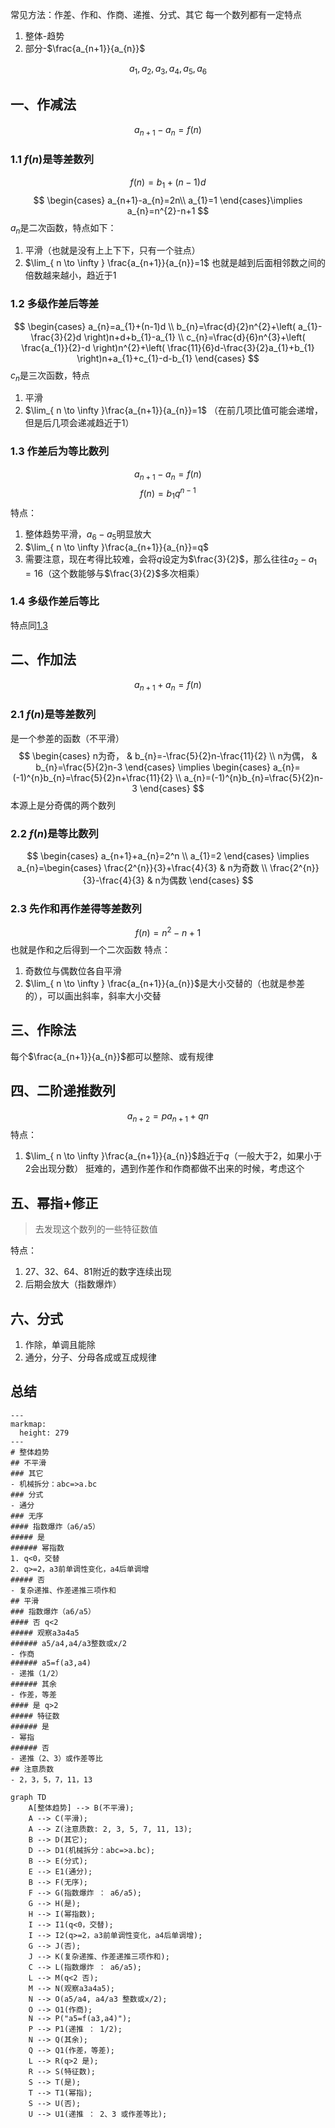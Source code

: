 常见方法：作差、作和、作商、递推、分式、其它
每一个数列都有一定特点
1. 整体-趋势
2. 部分-$\frac{a_{n+1}}{a_{n}}$

$$
a_{1},a_{2},a_{3},a_{4},a_{5},a_{6}
$$

## 一、作减法
$$
a_{n+1}-a_{n}=f(n)
$$
### 1.1 $f(n)$是等差数列
$$
f(n)=b_{1}+(n-1)d
$$
$$
\begin{cases}
a_{n+1}-a_{n}=2n\\
a_{1}=1
\end{cases}\implies
a_{n}=n^{2}-n+1
$$
$a_{n}$是二次函数，特点如下：
1. 平滑（也就是没有上上下下，只有一个驻点）
2. $\lim_{ n \to \infty } \frac{a_{n+1}}{a_{n}}=1$ 也就是越到后面相邻数之间的倍数越来越小，趋近于1

### 1.2 多级作差后等差
$$
\begin{cases}
a_{n}=a_{1}+(n-1)d \\
b_{n}=\frac{d}{2}n^{2}+\left( a_{1}-\frac{3}{2}d \right)n+d+b_{1}-a_{1} \\
c_{n}=\frac{d}{6}n^{3}+\left( \frac{a_{1}}{2}-d \right)n^{2}+\left( \frac{11}{6}d-\frac{3}{2}a_{1}+b_{1} \right)n+a_{1}+c_{1}-d-b_{1}
\end{cases}
$$
$c_{n}$是三次函数，特点
1. 平滑
2. $\lim_{ n \to \infty }\frac{a_{n+1}}{a_{n}}=1$ （在前几项比值可能会递增，但是后几项会递减趋近于1）

### 1.3 作差后为等比数列
$$
a_{n+1}-a_{n}=f(n)
$$
$$
f(n)=b_{1}q^{n-1}
$$
特点：
1. 整体趋势平滑，$a_{6}-a_{5}$明显放大
2. $\lim_{ n \to \infty }\frac{a_{n+1}}{a_{n}}=q$
3. 需要注意，现在考得比较难，会将$q$设定为$\frac{3}{2}$，那么往往$a_{2}-a_{1}=16$（这个数能够与$\frac{3}{2}$多次相乘）

### 1.4 多级作差后等比
特点同[1.3](数字推理.md#1.3%20作差后为等比数列)

## 二、作加法
$$
a_{n+1}+a_{n}=f(n)
$$
### 2.1 $f(n)$是等差数列
是一个参差的函数（不平滑）
$$
\begin{cases}
n为奇， & b_{n}=-\frac{5}{2}n-\frac{11}{2} \\
n为偶， & b_{n}=\frac{5}{2}n-3
\end{cases}
\implies
\begin{cases}
a_{n}=(-1)^{n}b_{n}=\frac{5}{2}n+\frac{11}{2} \\
a_{n}=(-1)^{n}b_{n}=\frac{5}{2}n-3
\end{cases}
$$
本源上是分奇偶的两个数列

### 2.2 $f(n)$是等比数列
$$
\begin{cases}
a_{n+1}+a_{n}=2^n \\
a_{1}=2
\end{cases}
\implies
a_{n}=\begin{cases}
\frac{2^{n}}{3}+\frac{4}{3} & n为奇数 \\
\frac{2^{n}}{3}-\frac{4}{3} & n为偶数
\end{cases}
$$

### 2.3 先作和再作差得等差数列
$$
f(n)=n^{2}-n+1
$$
也就是作和之后得到一个二次函数
特点：
1. 奇数位与偶数位各自平滑
2. $\lim_{ n \to \infty } \frac{a_{n+1}}{a_{n}}$是大小交替的（也就是参差的），可以画出斜率，斜率大小交替

## 三、作除法
每个$\frac{a_{n+1}}{a_{n}}$都可以整除、或有规律

## 四、二阶递推数列
$$a_{n+2}=pa_{n+1}+qn$$
特点：
1. $\lim_{ n \to \infty }\frac{a_{n+1}}{a_{n}}$趋近于$q$（一般大于2，如果小于2会出现分数）
挺难的，遇到作差作和作商都做不出来的时候，考虑这个

## 五、幂指+修正
> 去发现这个数列的一些特征数值

特点：
1. 27、32、64、81附近的数字连续出现
2. 后期会放大（指数爆炸）

## 六、分式
1. 作除，单调且能除
2. 通分，分子、分母各成或互成规律

## 总结

```markmap
---
markmap:
  height: 279
---
# 整体趋势
## 不平滑
### 其它
- 机械拆分：abc=>a.bc
### 分式
- 通分
### 无序
#### 指数爆炸（a6/a5）
##### 是
###### 幂指数
1. q<0，交替
2. q>=2，a3前单调性变化，a4后单调增
##### 否
- 复杂递推、作差递推三项作和
## 平滑
### 指数爆炸（a6/a5）
#### 否 q<2
##### 观察a3a4a5
###### a5/a4,a4/a3整数或x/2
- 作商
###### a5=f(a3,a4)
- 递推（1/2）
###### 其余
- 作差，等差
#### 是 q>2
##### 特征数
###### 是
- 幂指
###### 否
- 递推（2、3）或作差等比
## 注意质数
- 2，3，5，7，11，13
```

```mermaid
graph TD
    A[整体趋势] --> B(不平滑);
    A --> C(平滑);
    A --> Z(注意质数: 2, 3, 5, 7, 11, 13);
    B --> D(其它);
    D --> D1(机械拆分：abc=>a.bc);
    B --> E(分式);
    E --> E1(通分);
    B --> F(无序);
    F --> G(指数爆炸 ： a6/a5);
    G --> H(是);
    H --> I(幂指数);
    I --> I1(q<0，交替);
    I --> I2(q>=2，a3前单调性变化，a4后单调增);
    G --> J(否);
    J --> K(复杂递推、作差递推三项作和);
    C --> L(指数爆炸 ： a6/a5);
    L --> M(q<2 否);
    M --> N(观察a3a4a5);
    N --> O(a5/a4, a4/a3 整数或x/2);
    O --> O1(作商);
    N --> P("a5=f(a3,a4)");  
    P --> P1(递推 ： 1/2);
    N --> Q(其余);
    Q --> Q1(作差，等差);
    L --> R(q>2 是);
    R --> S(特征数);
    S --> T(是);
    T --> T1(幂指);
    S --> U(否);
    U --> U1(递推 ： 2、3 或作差等比);
```

